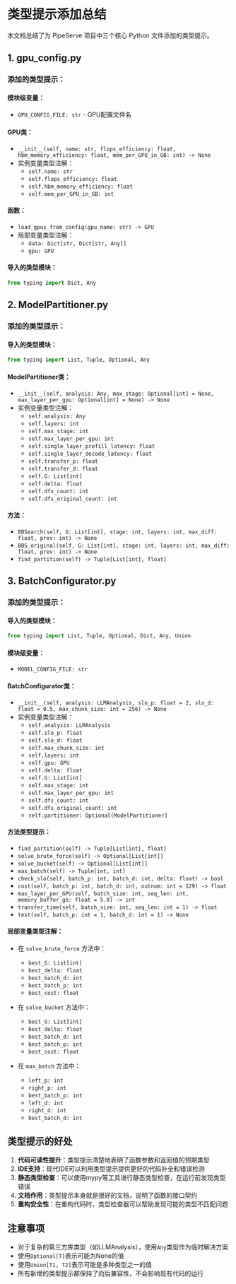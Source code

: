 # 类型提示添加总结

本文档总结了为 PipeServe 项目中三个核心 Python 文件添加的类型提示。

## 1. gpu_config.py

### 添加的类型提示：

#### 模块级变量：
- `GPU_CONFIG_FILE: str` - GPU配置文件名

#### GPU类：
- `__init__(self, name: str, flops_efficiency: float, hbm_memory_efficiency: float, mem_per_GPU_in_GB: int) -> None`
- 实例变量类型注解：
  - `self.name: str`
  - `self.flops_efficiency: float`
  - `self.hbm_memory_efficiency: float`
  - `self.mem_per_GPU_in_GB: int`

#### 函数：
- `load_gpus_from_config(gpu_name: str) -> GPU`
- 局部变量类型注解：
  - `data: Dict[str, Dict[str, Any]]`
  - `gpu: GPU`

#### 导入的类型模块：
```python
from typing import Dict, Any
```

## 2. ModelPartitioner.py

### 添加的类型提示：

#### 导入的类型模块：
```python
from typing import List, Tuple, Optional, Any
```

#### ModelPartitioner类：
- `__init__(self, analysis: Any, max_stage: Optional[int] = None, max_layer_per_gpu: Optional[int] = None) -> None`
- 实例变量类型注解：
  - `self.analysis: Any`
  - `self.layers: int`
  - `self.max_stage: int`
  - `self.max_layer_per_gpu: int`
  - `self.single_layer_prefill_latency: float`
  - `self.single_layer_decode_latency: float`
  - `self.transfer_p: float`
  - `self.transfer_d: float`
  - `self.G: List[int]`
  - `self.delta: float`
  - `self.dfs_count: int`
  - `self.dfs_original_count: int`

#### 方法：
- `BBSearch(self, G: List[int], stage: int, layers: int, max_diff: float, prev: int) -> None`
- `BBS_original(self, G: List[int], stage: int, layers: int, max_diff: float, prev: int) -> None`
- `find_partition(self) -> Tuple[List[int], float]`

## 3. BatchConfigurator.py

### 添加的类型提示：

#### 导入的类型模块：
```python
from typing import List, Tuple, Optional, Dict, Any, Union
```

#### 模块级变量：
- `MODEL_CONFIG_FILE: str`

#### BatchConfigurator类：
- `__init__(self, analysis: LLMAnalysis, slo_p: float = 2, slo_d: float = 0.5, max_chunk_size: int = 256) -> None`
- 实例变量类型注解：
  - `self.analysis: LLMAnalysis`
  - `self.slo_p: float`
  - `self.slo_d: float`
  - `self.max_chunk_size: int`
  - `self.layers: int`
  - `self.gpu: GPU`
  - `self.delta: float`
  - `self.G: List[int]`
  - `self.max_stage: int`
  - `self.max_layer_per_gpu: int`
  - `self.dfs_count: int`
  - `self.dfs_original_count: int`
  - `self.partitioner: Optional[ModelPartitioner]`

#### 方法类型提示：
- `find_partition(self) -> Tuple[List[int], float]`
- `solve_brute_force(self) -> Optional[List[int]]`
- `solve_bucket(self) -> Optional[List[int]]`
- `max_batch(self) -> Tuple[int, int]`
- `check_slo(self, batch_p: int, batch_d: int, delta: float) -> bool`
- `cost(self, batch_p: int, batch_d: int, outnum: int = 129) -> float`
- `max_layer_per_GPU(self, batch_size: int, seq_len: int, memory_buffer_gb: float = 5.0) -> int`
- `transfer_time(self, batch_size: int, seq_len: int = 1) -> float`
- `test(self, batch_p: int = 1, batch_d: int = 1) -> None`

#### 局部变量类型注解：
- 在 `solve_brute_force` 方法中：
  - `best_G: List[int]`
  - `best_delta: float`
  - `best_batch_d: int`
  - `best_batch_p: int`
  - `best_cost: float`

- 在 `solve_bucket` 方法中：
  - `best_G: List[int]`
  - `best_delta: float`
  - `best_batch_d: int`
  - `best_batch_p: int`
  - `best_cost: float`

- 在 `max_batch` 方法中：
  - `left_p: int`
  - `right_p: int`
  - `best_batch_p: int`
  - `left_d: int`
  - `right_d: int`
  - `best_batch_d: int`

## 类型提示的好处

1. **代码可读性提升**：类型提示清楚地表明了函数参数和返回值的预期类型
2. **IDE支持**：现代IDE可以利用类型提示提供更好的代码补全和错误检测
3. **静态类型检查**：可以使用mypy等工具进行静态类型检查，在运行前发现类型错误
4. **文档作用**：类型提示本身就是很好的文档，说明了函数的接口契约
5. **重构安全性**：在重构代码时，类型检查器可以帮助发现可能的类型不匹配问题

## 注意事项

- 对于复杂的第三方库类型（如LLMAnalysis），使用`Any`类型作为临时解决方案
- 使用`Optional[T]`表示可能为None的值
- 使用`Union[T1, T2]`表示可能是多种类型之一的值
- 所有新增的类型提示都保持了向后兼容性，不会影响现有代码的运行
